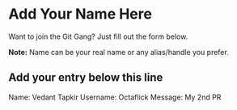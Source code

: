 # Add Your Name Here

Want to join the Git Gang? Just fill out the form below.

**Note:** Name can be your real name or any alias/handle you prefer.

## Add your entry below this line

Name: Vedant Tapkir
Username: Octaflick
Message: My 2nd PR 